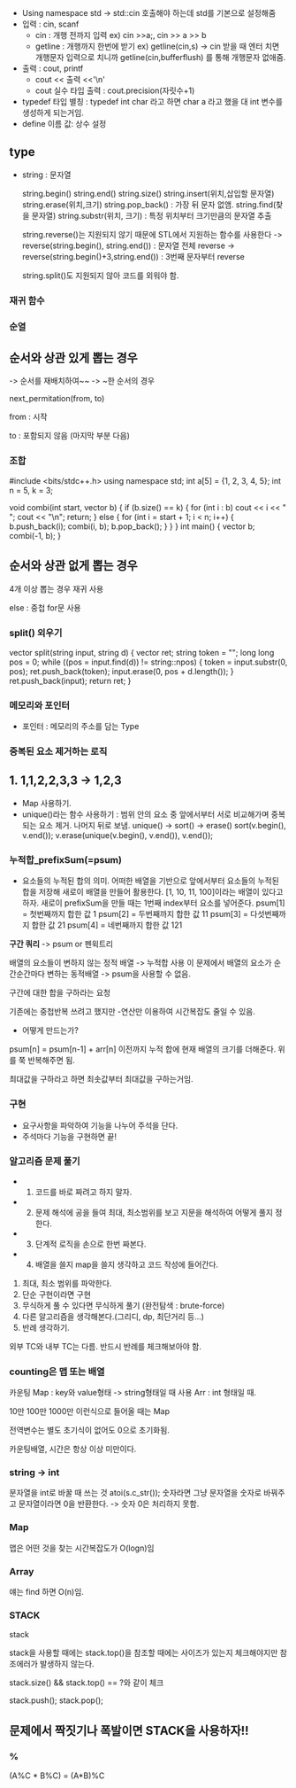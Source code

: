 - Using namespace std -> std::cin 호출해야 하는데 std를 기본으로 설정해줌
- 입력 : cin, scanf
  - cin : 개행 전까지 입력 ex) cin >>a;, cin >> a >> b
  - getline : 개행까지 한번에 받기 ex) getline(cin,s)
    -> cin 받을 때 엔터 치면 개행문자 입력으로 치니까 getline(cin,bufferflush) 를 통해 개행문자 없애줌.
- 출력 : cout, printf
  - cout << 출력 <<'\n'
  - cout 실수 타입 출력 : cout.precision(자릿수+1)
- typedef 타입 별칭 : typedef int char 라고 하면 char a 라고 했을 대 int 변수를 생성하게 되는거임.
- define 이름 값: 상수 설정

## type

- string : 문자열

  string.begin()
  string.end()
  string.size()
  string.insert(위치,삽입할 문자열)
  string.erase(위치,크기)
  string.pop_back() : 가장 뒤 문자 없앰.
  string.find(찾을 문자열)
  string.substr(위치, 크기) : 특정 위치부터 크기만큼의 문자열 추출

  string.reverse()는 지원되지 않기 때문에 STL에서 지원하는 함수를 사용한다
  -> reverse(string.begin(), string.end()) : 문자열 전체 reverse
  -> reverse(string.begin()+3,string.end()) : 3번째 문자부터 reverse

  string.split()도 지원되지 않아 코드를 외워야 함.

### 재귀 함수

### 순열

## 순서와 상관 있게 뽑는 경우

-> 순서를 재배치하여~~
-> ~한 순서의 경우

next_permitation(from, to)

from : 시작

to : 포함되지 않음 (마지막 부분 다음)

### 조합

#include <bits/stdc++.h>
using namespace std;
int a[5] = {1, 2, 3, 4, 5};
int n = 5, k = 3;

void combi(int start, vector<int> b)
{
if (b.size() == k)
{
for (int i : b)
cout << i << " ";
cout << "\n";
return;
}
else
{
for (int i = start + 1; i < n; i++)
{
b.push_back(i);
combi(i, b);
b.pop_back();
}
}
}
int main()
{
vector<int> b;
combi(-1, b);
}

## 순서와 상관 없게 뽑는 경우

4개 이상 뽑는 경우 재귀 사용

else : 중첩 for문 사용

### split() 외우기

vector<string> split(string input, string d)
{
vector<string> ret;
string token = "";
long long pos = 0;
while ((pos = input.find(d)) != string::npos)
{
token = input.substr(0, pos);
ret.push_back(token);
input.erase(0, pos + d.length());
}
ret.push_back(input);
return ret;
}

### 메모리와 포인터

- 포인터 : 메모리의 주소를 담는 Type

### 중복된 요소 제거하는 로직

## 1. 1,1,2,2,3,3 -> 1,2,3

- Map 사용하기.
- unique()라는 함수 사용하기 : 범위 안의 요소 중 앞에서부터 서로 비교해가며 중복되는 요소 제거. 나머지 뒤로 보냄.
  unique() -> sort() -> erase()
  sort(v.begin(), v.end());
  v.erase(unique(v.begin(), v.end()), v.end());

### 누적합\_prefixSum(=psum)

- 요소들의 누적된 합의 의미. 어떠한 배열을 기반으로 앞에서부터 요소들의 누적된 합을 저장해 새로이 배열을 만들어 활용한다.
  [1, 10, 11, 100]이라는 배열이 있다고 하자.
  새로이 prefixSum을 만들 때는 1번째 index부터 요소를 넣어준다.
  psum[1] = 첫번째까지 합한 값 1
  psum[2] = 두번째까지 합한 값 11
  psum[3] = 다섯번째까지 합한 값 21
  psum[4] = 네번째까지 합한 값 121

**구간 쿼리** -> psum or 펜윅트리

배열의 요소들이 변하지 않는 정적 배열 -> 누적합 사용
이 문제에서 배열의 요소가 순간순간마다 변하는 동적배열 -> psum을 사용할 수 없음.

구간에 대한 합을 구하라는 요청

기존에는 중첩반복 쓰려고 했지만 -연산만 이용하여 시간복잡도 줄일 수 있음.

- 어떻게 만드는가?

psum[n] = psum[n-1] + arr[n]
이전까지 누적 합에 현재 배열의 크기를 더해준다.
위를 쭉 반복해주면 됨.

최대값을 구하라고 하면 최솟값부터 최대값을 구하는거임.

### 구현

- 요구사항을 파악하여 기능을 나누어 주석을 단다.
- 주석마다 기능을 구현하면 끝!

### 알고리즘 문제 풀기

- 1. 코드를 바로 짜려고 하지 말자.
- 2. 문제 해석에 공을 들여 최대, 최소범위를 보고 지문을 해석하여 어떻게 풀지 정한다.
- 3. 단계적 로직을 손으로 한번 짜본다.
- 4. 배열을 쓸지 map을 쓸지 생각하고 코드 작성에 들어간다.

1. 최대, 최소 범위를 파악한다.
2. 단순 구현이라면 구현
3. 무식하게 풀 수 있다면 무식하게 풀기 (완전탐색 : brute-force)
4. 다른 알고리즘을 생각해본다.(그리디, dp, 최단거리 등...)
5. 반례 생각하기.

외부 TC와 내부 TC는 다름. 반드시 반례를 체크해보아야 함.

### counting은 맵 또는 배열

카운팅
Map : key와 value형태 -> string형태일 때 사용
Arr : int 형태일 때.

10만 100만 1000만 이런식으로 들어올 때는 Map

전역변수는 별도 초기식이 없어도 0으로 초기화됨.

카운팅배열, 시간은 항상 이상 미만이다.

### string -> int

문자열을 int로 바꿀 때 쓰는 것
atoi(s.c_str());
숫자라면 그냥 문자열을 숫자로 바꿔주고
문자열이라면 0을 반환한다. -> 숫자 0은 처리하지 못함.

### Map

맵은 어떤 것을 찾는 시간복잡도가 O(logn)임

### Array

얘는 find 하면 O(n)임.

### STACK

stack<char>

stack을 사용할 때에는 stack.top()을 참조할 때에는
사이즈가 있는지 체크해야지만 참조에러가 발생하지 않는다.

stack.size() && stack.top() == ?와 같이 체크

stack.push();
stack.pop();

## 문제에서 짝짓기나 폭발이면 STACK을 사용하자!!

### %

(A%C * B%C) = (A*B)%C
